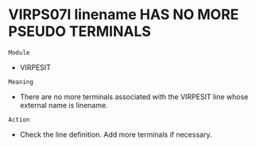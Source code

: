 # VIRPS07I linename HAS NO MORE PSEUDO TERMINALS

`Module`
- VIRPESIT

`Meaning`
- There are no more terminals associated with the VIRPESIT line whose external name is linename.

`Action`
- Check the line definition. Add more terminals if necessary.

